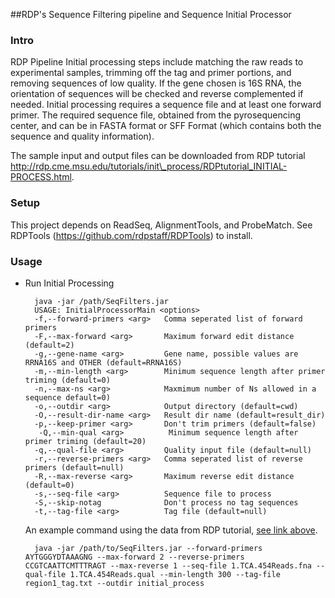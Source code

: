 ##RDP's Sequence Filtering pipeline and Sequence Initial Processor

### Intro
RDP Pipeline Initial processing steps include matching the raw reads to experimental samples, trimming off the tag and primer portions, 
and removing sequences of low quality. If the gene chosen is 16S RNA, the orientation of sequences will be checked and reverse complemented if needed.
Initial processing requires a sequence file and at least one forward primer. The required sequence file, 
obtained from the pyrosequencing center, and can be in FASTA format or SFF Format (which contains both the sequence and quality information).

<a name="Tutorial"></a>
The sample input and output files can be downloaded from RDP tutorial http://rdp.cme.msu.edu/tutorials/init\_process/RDPtutorial_INITIAL-PROCESS.html.

### Setup
This project depends on ReadSeq, AlignmentTools, and ProbeMatch. See RDPTools (https://github.com/rdpstaff/RDPTools) to install.

### Usage

* Run Initial Processing

		java -jar /path/SeqFilters.jar
		USAGE: InitialProcessorMain <options>
 		-f,--forward-primers <arg>   Comma seperated list of forward primers
 		-F,--max-forward <arg>       Maximum forward edit distance (default=2)
 		-g,--gene-name <arg>         Gene name, possible values are RRNA16S and OTHER (default=RRNA16S)
 		-m,--min-length <arg>        Minimum sequence length after primer triming (default=0)
 		-n,--max-ns <arg>            Maxmimum number of Ns allowed in a sequence default=0)
 		-o,--outdir <arg>            Output directory (default=cwd)
 		-O,--result-dir-name <arg>   Result dir name (default=result_dir)
 		-p,--keep-primer <arg>       Don't trim primers (default=false)
		 -Q,--min-qual <arg>          Minimum sequence length after primer triming (default=20)
 		-q,--qual-file <arg>         Quality input file (default=null)
 		-r,--reverse-primers <arg>   Comma seperated list of reverse primers (default=null)
 		-R,--max-reverse <arg>       Maximum reverse edit distance (default=0)
 		-s,--seq-file <arg>          Sequence file to process
 		-S,--skip-notag              Don't process no tag sequences
 		-t,--tag-file <arg>          Tag file (default=null)

 		
 	An example command using the data from RDP tutorial, [see link above](#Tutorial). 
 	 		
 		java -jar /path/to/SeqFilters.jar --forward-primers AYTGGGYDTAAAGNG --max-forward 2 --reverse-primers CCGTCAATTCMTTTRAGT --max-reverse 1 --seq-file 1.TCA.454Reads.fna --qual-file 1.TCA.454Reads.qual --min-length 300 --tag-file region1_tag.txt --outdir initial_process


